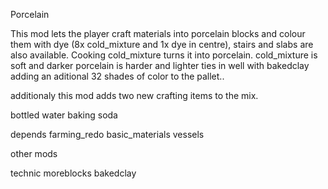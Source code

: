 Porcelain

This mod lets the player craft materials into porcelain blocks and colour them with
dye (8x cold_mixture and 1x dye in centre), stairs and slabs are also available.
Cooking cold_mixture turns it into porcelain.
cold_mixture is soft and darker
porcelain is harder and lighter
ties in well with bakedclay adding an aditional 32 shades of color to the pallet..

additionaly this mod adds two new crafting items to the mix.

bottled water
baking soda

depends
farming_redo
basic_materials
vessels

other mods

technic
moreblocks
bakedclay





